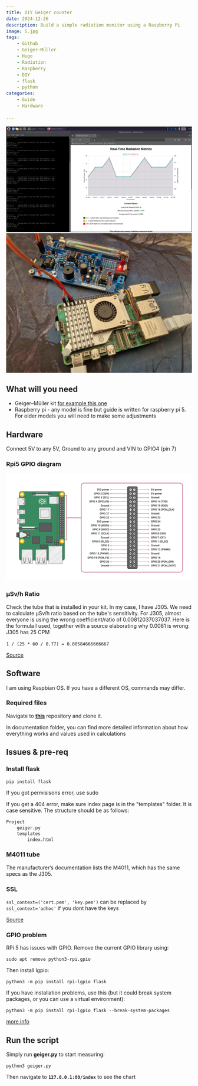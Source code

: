 ```yaml
---
title: DIY Geiger counter
date: 2024-12-26
description: Build a simple radiation monitor using a Raspberry Pi
image: 5.jpg
tags:
    - Github
    - Geiger–Müller
    - Hugo
    - Radiation
    - Raspberry
    - DIY
    - flask
    - python
categories:
    - Guide
    - Hardware

---
```

![](2.png)![](1.jpg)

## What will you need

* Geiger–Müller kit [for example this one](https://www.ebay.com/itm/396034408437?_skw=Geiger_Counter_RadiationD-v1.1-CAJOE)
* Raspberry pi - any model is fine but guide is written for raspberry pi 5. For older models you will need to make some adjustments

## Hardware

Connect 5V to any 5V, Ground to any ground and VIN to GPIO4 (pin 7)

### Rpi5 GPIO diagram
![](4.png)

### μSv/h Ratio

Check the tube that is installed in your kit. In my case, I have J305. We need to calculate μSv/h ratio based on the tube's sensitivity.
For J305, almost everyone is using the wrong coefficient/ratio of 0.00812037037037. Here is the formula I used, together with a source elaborating why 0.0081 is wrong: J305 has 25 CPM

`1 / (25 * 60 / 8.77) = 0.00584666666667`

[Source](https://medium.com/@iotdevices/geiger-tube-j305-how-to-calculate-the-conversion-factor-of-cpm-to-%CE%BCsv-h-technical-note-b0cc14850576)

## Software

I am using Raspbian OS. If you have a different OS, commands may differ.

### Required files
Navigate to <b>[this](https://github.com/saipheblue/Rpi5_Geiger_Counter_RadiationD-v1.1-CAJOE?search=1)</b> repository and clone it.

In documentation folder, you can find more detailed information about how everything works and values used in calculations

## Issues & pre-req

### Install flask

```
pip install flask
```
If you got permisisons error, use sudo

If you get a 404 error, make sure index page is in the "templates" folder. It is case sensitive. The structure should be as follows:

    Project
        geiger.py
        templates
            index.html

### M4011 tube

The manufacturer’s documentation lists the M4011, which has the same specs as the J305.

### SSL

`ssl_context=('cert.pem', 'key.pem')` can be replaced by `ssl_context='adhoc'` if you dont have the keys

[Source](https://zhangtemplar.github.io/flask/)

### GPIO problem

RPi 5 has issues with GPIO. Remove the current GPIO library using:
```
sudo apt remove python3-rpi.gpio
```
Then install lgpio:
```
python3 -m pip install rpi-lgpio flask
```
If you have installation problems, use this (but it could break system packages, or you can use a virtual environment):
```
python3 -m pip install rpi-lgpio flask --break-system-packages
```
[more info](https://pimylifeup.com/python-externally-managed-environment/)

## Run the script

Simply run <b>geiger.py</b> to start measuring:

```
python3 geiger.py
```

Then navigate to <b>`127.0.0.1:80/index`</b> to see the chart
